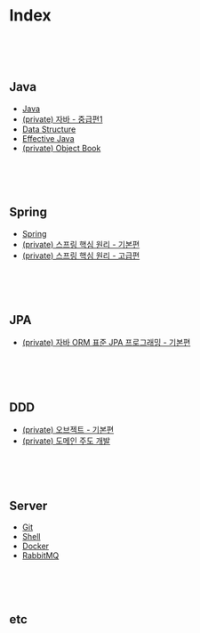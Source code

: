 # Index

<br/><br/><br/>



## Java
* [Java](https://github.com/chaeheedongs/JavaBasic/blob/master/README.md)
* [(private) 자바 - 중급편1](https://github.com/chaeheedongs/inflearn-java-intermediate)
* [Data Structure](https://github.com/chaeheedongs/DataStructure/blob/main/README.md)
* [Effective Java](https://github.com/chaeheedongs/EffectiveJava)
* [(private) Object Book](https://github.com/chaeheedongs/ObjectBook)

<br/><br/><br/>



## Spring
* [Spring](https://github.com/chaeheedongs/SpringBasic)
* [(private) 스프링 핵심 원리 - 기본편](https://github.com/chaeheedongs/inflearn-spring-basic)
* [(private) 스프링 핵심 원리 - 고급편](https://github.com/chaeheedongs/inflearn-spring-advanced/blob/main/README.md)

<br/><br/><br/>



## JPA
* [(private) 자바 ORM 표준 JPA 프로그래밍 - 기본편](https://github.com/chaeheedongs/inflearn-jpa-basic/blob/main/README.md)

<br/><br/><br/>



## DDD
* [(private) 오브젝트 - 기본편](https://github.com/chaeheedongs/inflearn-object-basic/blob/main/README.md)
* [(private) 도메인 주도 개발](https://github.com/chaeheedongs/DomainBasic)

<br/><br/><br/>



## Server
* [Git](https://github.com/chaeheedongs/Git)
* [Shell](https://github.com/chaeheedongs/Shell)
* [Docker](https://github.com/chaeheedongs/Docker)
* [RabbitMQ](https://github.com/chaeheedongs/rabbitmq)

<br/><br/><br/>



## etc
